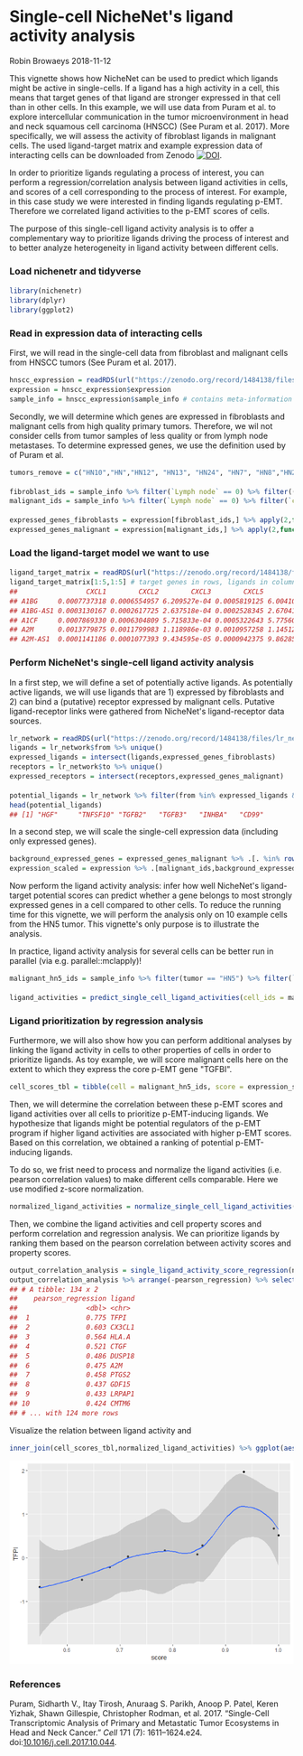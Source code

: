 Single-cell NicheNet's ligand activity analysis
================
Robin Browaeys
2018-11-12

<!-- github markdown built using 
rmarkdown::render("vignettes/ligand_activity_single_cell.Rmd", output_format = "github_document")
-->
This vignette shows how NicheNet can be used to predict which ligands might be active in single-cells. If a ligand has a high activity in a cell, this means that target genes of that ligand are stronger expressed in that cell than in other cells. In this example, we will use data from Puram et al. to explore intercellular communication in the tumor microenvironment in head and neck squamous cell carcinoma (HNSCC) (See Puram et al. 2017). More specifically, we will assess the activity of fibroblast ligands in malignant cells. The used ligand-target matrix and example expression data of interacting cells can be downloaded from Zenodo [![DOI](https://zenodo.org/badge/DOI/10.5281/zenodo.1484138.svg)](https://doi.org/10.5281/zenodo.1484138).

In order to prioritize ligands regulating a process of interest, you can perform a regression/correlation analysis between ligand activities in cells, and scores of a cell corresponding to the process of interest. For example, in this case study we were interested in finding ligands regulating p-EMT. Therefore we correlated ligand activities to the p-EMT scores of cells.

The purpose of this single-cell ligand activity analysis is to offer a complementary way to prioritize ligands driving the process of interest and to better analyze heterogeneity in ligand activity between different cells.

### Load nichenetr and tidyverse

``` r
library(nichenetr)
library(dplyr)
library(ggplot2)
```

### Read in expression data of interacting cells

First, we will read in the single-cell data from fibroblast and malignant cells from HNSCC tumors (See Puram et al. 2017).

``` r
hnscc_expression = readRDS(url("https://zenodo.org/record/1484138/files/hnscc_expression.rds"))
expression = hnscc_expression$expression
sample_info = hnscc_expression$sample_info # contains meta-information about the cells
```

Secondly, we will determine which genes are expressed in fibroblasts and malignant cells from high quality primary tumors. Therefore, we wil not consider cells from tumor samples of less quality or from lymph node metastases. To determine expressed genes, we use the definition used by of Puram et al.

``` r
tumors_remove = c("HN10","HN","HN12", "HN13", "HN24", "HN7", "HN8","HN23")

fibroblast_ids = sample_info %>% filter(`Lymph node` == 0) %>% filter((tumor %in% tumors_remove == FALSE)) %>% filter(`non-cancer cell type` == "Fibroblast") %>% .$cell
malignant_ids = sample_info %>% filter(`Lymph node` == 0) %>% filter(`classified  as cancer cell` == 1) %>% filter((tumor %in% tumors_remove == FALSE)) %>% .$cell

expressed_genes_fibroblasts = expression[fibroblast_ids,] %>% apply(2,function(x){10*(2**x - 1)}) %>% apply(2,function(x){log2(mean(x) + 1)}) %>% .[. >= 4] %>% names()
expressed_genes_malignant = expression[malignant_ids,] %>% apply(2,function(x){10*(2**x - 1)}) %>% apply(2,function(x){log2(mean(x) + 1)}) %>% .[. >= 4] %>% names()
```

### Load the ligand-target model we want to use

``` r
ligand_target_matrix = readRDS(url("https://zenodo.org/record/1484138/files/ligand_target_matrix.rds"))
ligand_target_matrix[1:5,1:5] # target genes in rows, ligands in columns
##                 CXCL1        CXCL2        CXCL3        CXCL5         PPBP
## A1BG     0.0007737318 0.0006554957 6.209527e-04 0.0005819125 6.004103e-04
## A1BG-AS1 0.0003130167 0.0002617725 2.637518e-04 0.0002528345 2.670414e-04
## A1CF     0.0007869330 0.0006304809 5.715833e-04 0.0005322643 5.775608e-04
## A2M      0.0013779875 0.0011799983 1.118986e-03 0.0010957258 1.145126e-03
## A2M-AS1  0.0001141186 0.0001077393 9.434595e-05 0.0000942375 9.862858e-05
```

### Perform NicheNet's single-cell ligand activity analysis

In a first step, we will define a set of potentially active ligands. As potentially active ligands, we will use ligands that are 1) expressed by fibroblasts and 2) can bind a (putative) receptor expressed by malignant cells. Putative ligand-receptor links were gathered from NicheNet's ligand-receptor data sources.

``` r
lr_network = readRDS(url("https://zenodo.org/record/1484138/files/lr_network.rds"))
ligands = lr_network$from %>% unique()
expressed_ligands = intersect(ligands,expressed_genes_fibroblasts)
receptors = lr_network$to %>% unique()
expressed_receptors = intersect(receptors,expressed_genes_malignant)

potential_ligands = lr_network %>% filter(from %in% expressed_ligands & to %in% expressed_receptors) %>% .$from %>% unique()
head(potential_ligands)
## [1] "HGF"     "TNFSF10" "TGFB2"   "TGFB3"   "INHBA"   "CD99"
```

In a second step, we will scale the single-cell expression data (including only expressed genes).

``` r
background_expressed_genes = expressed_genes_malignant %>% .[. %in% rownames(ligand_target_matrix)]
expression_scaled = expression %>% .[malignant_ids,background_expressed_genes] %>% scale_quantile()
```

Now perform the ligand activity analysis: infer how well NicheNet's ligand-target potential scores can predict whether a gene belongs to most strongly expressed genes in a cell compared to other cells. To reduce the running time for this vignette, we will perform the analysis only on 10 example cells from the HN5 tumor. This vignette's only purpose is to illustrate the analysis.

In practice, ligand activity analysis for several cells can be better run in parallel (via e.g. parallel::mclapply)!

``` r
malignant_hn5_ids = sample_info %>% filter(tumor == "HN5") %>% filter(`Lymph node` == 0) %>% filter(`classified  as cancer cell` == 1)  %>% .$cell %>% head(10)

ligand_activities = predict_single_cell_ligand_activities(cell_ids = malignant_hn5_ids, expression_scaled = expression_scaled, ligand_target_matrix = ligand_target_matrix, potential_ligands = potential_ligands)
```

### Ligand prioritization by regression analysis

Furthermore, we will also show how you can perform additional analyses by linking the ligand activity in cells to other properties of cells in order to prioritize ligands. As toy example, we will score malignant cells here on the extent to which they express the core p-EMT gene "TGFBI".

``` r
cell_scores_tbl = tibble(cell = malignant_hn5_ids, score = expression_scaled[malignant_hn5_ids,"TGFBI"])
```

Then, we will determine the correlation between these p-EMT scores and ligand activities over all cells to prioritize p-EMT-inducing ligands. We hypothesize that ligands might be potential regulators of the p-EMT program if higher ligand activities are associated with higher p-EMT scores. Based on this correlation, we obtained a ranking of potential p-EMT-inducing ligands.

To do so, we frist need to process and normalize the ligand activities (i.e. pearson correlation values) to make different cells comparable. Here we use modified z-score normalization.

``` r
normalized_ligand_activities = normalize_single_cell_ligand_activities(ligand_activities)
```

Then, we combine the ligand activities and cell property scores and perform correlation and regression analysis. We can prioritize ligands by ranking them based on the pearson correlation between activity scores and property scores.

``` r
output_correlation_analysis = single_ligand_activity_score_regression(normalized_ligand_activities,cell_scores_tbl)
output_correlation_analysis %>% arrange(-pearson_regression) %>% select(pearson_regression, ligand)
## # A tibble: 134 x 2
##    pearson_regression ligand
##                 <dbl> <chr> 
##  1              0.775 TFPI  
##  2              0.603 CX3CL1
##  3              0.564 HLA.A 
##  4              0.521 CTGF  
##  5              0.486 DUSP18
##  6              0.475 A2M   
##  7              0.458 PTGS2 
##  8              0.437 GDF15 
##  9              0.433 LRPAP1
## 10              0.424 CMTM6 
## # ... with 124 more rows
```

Visualize the relation between ligand activity and

``` r
inner_join(cell_scores_tbl,normalized_ligand_activities) %>% ggplot(aes(score,TFPI)) + geom_point() + geom_smooth()
```

![](ligand_activity_single_cell_files/figure-markdown_github/unnamed-chunk-22-1.png)

### References

Puram, Sidharth V., Itay Tirosh, Anuraag S. Parikh, Anoop P. Patel, Keren Yizhak, Shawn Gillespie, Christopher Rodman, et al. 2017. “Single-Cell Transcriptomic Analysis of Primary and Metastatic Tumor Ecosystems in Head and Neck Cancer.” *Cell* 171 (7): 1611–1624.e24. doi:[10.1016/j.cell.2017.10.044](https://doi.org/10.1016/j.cell.2017.10.044).
